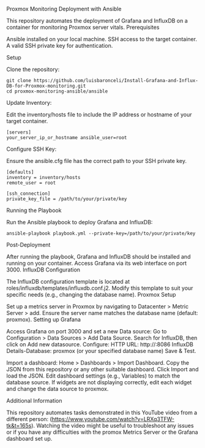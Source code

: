 Proxmox Monitoring Deployment with Ansible

This repository automates the deployment of Grafana and InfluxDB on a container for monitoring Proxmox server vitals.
Prerequisites

Ansible installed on your local machine.
SSH access to the target container.
A valid SSH private key for authentication.

Setup

Clone the repository:

    git clone https://github.com/luisbaronceli/Install-Grafana-and-Influx-DB-for-Proxmox-monitoring.git
    cd proxmox-monitoring-ansible/ansible

Update Inventory:

Edit the inventory/hosts file to include the IP address or hostname of your target container.

    [servers]
    your_server_ip_or_hostname ansible_user=root

Configure SSH Key:

Ensure the ansible.cfg file has the correct path to your SSH private key.

    [defaults]
    inventory = inventory/hosts
    remote_user = root
    
    [ssh_connection]
    private_key_file = /path/to/your/private/key

Running the Playbook

Run the Ansible playbook to deploy Grafana and InfluxDB:

    ansible-playbook playbook.yml --private-key=/path/to/your/private/key

Post-Deployment

After running the playbook, Grafana and InfluxDB should be installed and running on your container. Access Grafana via its web interface on port 3000.
InfluxDB Configuration

The InfluxDB configuration template is located at roles/influxdb/templates/influxdb.conf.j2. Modify this template to suit your specific needs (e.g., changing the database name).
Proxmox Setup

Set up a metrics server in Proxmox by navigating to Datacenter > Metric Server > add. Ensure the server name matches the database name (default: proxmox).
Setting up Grafana

Access Grafana on port 3000 and set a new Data source:
    Go to Configuration > Data Sources > Add Data Source.
    Search for InfluxDB, then click on Add new datasource.
    Configure:
        HTTP URL: http://<your-server-ip>:8086
        InfluxDB Details-Database: proxmox (or your specified database name)
    Save & Test.

Import a dashboard:
    Home > Dashboards > Import Dashboard.
    Copy the JSON from this repository or any other suitable dashboard.
    Click Import and load the JSON.
    Edit dashboard settings (e.g., Variables) to match the database source.
    If widgets are not displaying correctly, edit each widget and change the data source to proxmox.

Additional Information

This repository automates tasks demonstrated in this YouTube video from a different person: (https://www.youtube.com/watch?v=LRXq3TFW-tk&t=165s). 
Watching the video might be useful to troubleshoot any issues or if you have any difficulties with the promox Metrics Server or the Grafana dashboard set up.

